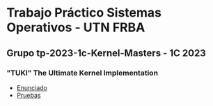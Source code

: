# Trabajo Práctico Sistemas Operativos - UTN FRBA 
## Grupo tp-2023-1c-Kernel-Masters - 1C 2023
### "TUKI" The Ultimate Kernel Implementation 
- [Enunciado](https://docs.google.com/document/d/1orfThJsPmMx5uPzbY3wClGhqX8jASMOCUMlWnYAr7cA/edit)
- [Pruebas](https://docs.google.com/document/d/1MNalaTCB95qGO8q3rlR7VVCQqv3VLP3oeYxBgXgBy5g/edit)
